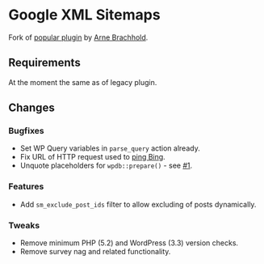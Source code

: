 # Google XML Sitemaps

Fork of [popular plugin](https://wordpress.org/plugins/google-sitemap-generator/) by [Arne Brachhold](http://www.arnebrachhold.de/).

## Requirements

At the moment the same as of legacy plugin.

## Changes

### Bugfixes

* Set WP Query variables in `parse_query` action already.
* Fix URL of HTTP request used to [ping Bing](https://www.bing.com/webmaster/help/how-to-submit-sitemaps-82a15bd4).
* Unquote placeholders for `wpdb::prepare()` - see [#1](https://github.com/chesio/google-sitemap-generator/issues/1).

### Features

* Add `sm_exclude_post_ids` filter to allow excluding of posts dynamically.

### Tweaks

* Remove minimum PHP (5.2) and WordPress (3.3) version checks.
* Remove survey nag and related functionality.
